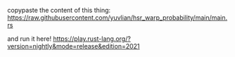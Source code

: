 copypaste the content of this thing: https://raw.githubusercontent.com/yuvlian/hsr_warp_probability/main/main.rs

and run it here!
https://play.rust-lang.org/?version=nightly&mode=release&edition=2021
